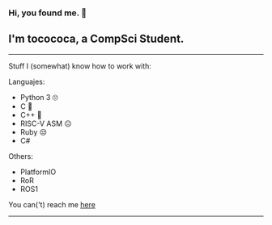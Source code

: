 ### Hi, you found me. 👋
## I'm tocococa, a CompSci Student.
---

Stuff I (somewhat) know how to work with:

Languajes:

 - Python 3 🙄
 - C 💖
 - C++ 🤖 
 - RISC-V ASM 😐
 - Ruby 😒
 - C#

Others:

 - PlatformIO
 - RoR
 - ROS1

You can('t) reach me [here](https://tocococa.github.io/)

---

